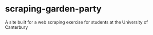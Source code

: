 # scraping-garden-party
A site built for a web scraping exercise for students at the University of Canterbury
